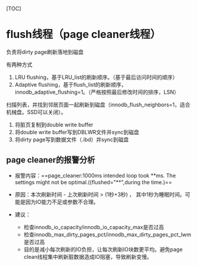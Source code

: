 [TOC]

# flush线程（page cleaner线程）

负责将dirty page刷新落地到磁盘

有两种方式

1. LRU flushing，基于LRU_list的刷新顺序。（基于最后访问时间的顺序）
2. Adaptive flushing，基于flush_list的刷新顺序，innodb_adaptive_flushing=1。（严格按照最后修改时间的排序，LSN）



扫描列表，并找到邻居页面一起刷新到磁盘（innodb_flush_neighbors=1，适合机械盘。SSD可以关闭）。

1. 将脏页复制到double write buffer
2. 将double write buffer写到DBLWR文件并sync到磁盘
3. 将dirty page写到数据文件（.ibd）并sync到磁盘

 

## page cleaner的报警分析

- 报警内容：==page_cleaner:1000ms intended loop took \*\*ms. The settings might not be     optimal.((flushed="\*\*",during the time.)==

- 原因：本次刷新时间 - 上次刷新时间 > (1秒+3秒) ， 其中1秒为睡眠时间。可能是因为IO能力不足或参数不合理。

- 建议：

  - 检查innodb_io_capacity/innodb_io_capacity_max是否过高
  - 检查innodb_max_dirty_pages_pct/innodb_max_dirty_pages_pct_lwm是否过高
  - 目的是减小每次刷新的IO负担，让每次刷新IO块数更平均。避免page clean线程集中刷新脏数据造成IO阻塞，导致刷新变慢。